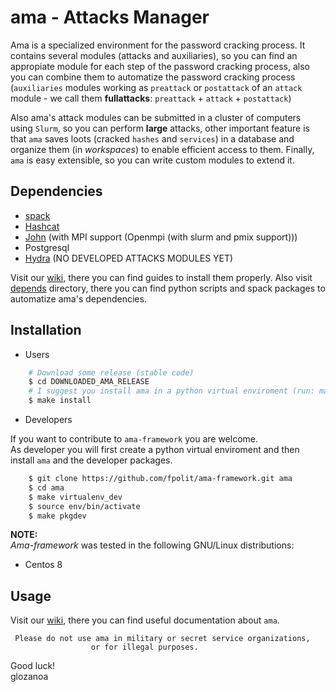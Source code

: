# ama - Attacks Manager

Ama is a specialized environment for the password cracking process. It contains several modules (attacks and auxiliaries), so you can find an appropiate module for each step of the password cracking process, also you can combine them to automatize the password cracking process (`auxiliaries` modules working as `preattack` or `postattack` of an `attack` module - we call them **fullattacks**: `preattack` + `attack` + `postattack`)

Also ama's attack modules can be submitted in a cluster of computers using `Slurm`, so you can perform **large** attacks, other important feature is that `ama` saves loots (cracked `hashes` and `services`) in a database and organize them (in *workspaces*) to enable efficient access to them. Finally, `ama` is easy extensible, so you can write custom modules to extend it.

## Dependencies
* [spack](https://spack.io/)
* [Hashcat](https://hashcat.net/hashcat/)
* [John](https://github.com/openwall/john) (with MPI support (Openmpi (with slurm and pmix support)))
* Postgresql
* [Hydra](https://github.com/vanhauser-thc/thc-hydra) (NO DEVELOPED ATTACKS MODULES YET)


Visit our [wiki](https://github.com/fpolit/ama-framework/wiki), there you can find guides to install them properly.
Also visit [depends](https://github.com/fpolit/ama-framework/tree/master/depends) directory, there you can find python scripts and spack packages to automatize ama's dependencies.


## Installation
* Users

```bash
    # Download some release (stable code)
    $ cd DOWNLOADED_AMA_RELEASE
    # I suggest you install ama in a python virtual enviroment (run: make virtualenv)
    $ make install
```

* Developers

If you want to contribute to `ama-framework` you are welcome.   
As developer you will first create a python virtual enviroment 
and then install `ama` and the developer packages.
```bash
    $ git clone https://github.com/fpolit/ama-framework.git ama
    $ cd ama
    $ make virtualenv_dev
    $ source env/bin/activate
    $ make pkgdev
```

**NOTE:**  
*Ama-framework* was tested in the following GNU/Linux distributions:
* Centos 8

## Usage
Visit our [wiki](https://github.com/fpolit/ama-framework/wiki), there you can find useful documentation about `ama`.  



     Please do not use ama in military or secret service organizations,
                      or for illegal purposes.



Good luck!  
            glozanoa
